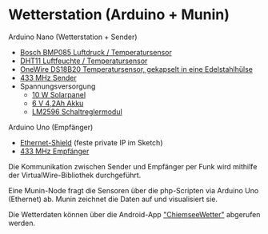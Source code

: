 Wetterstation (Arduino + Munin)
=======================

Arduino Nano (Wetterstation + Sender)
- [Bosch BMP085 Luftdruck / Temperatursensor](http://www.amazon.de/exec/obidos/ASIN/B00MLVE63I/boxnxxtde-21)
- [DHT11 Luftfeuchte / Temperatursensor](http://www.amazon.de/exec/obidos/ASIN/B00K8PR16I/boxnxxtde-21)
- [OneWire DS18B20 Temperatursensor, gekapselt in eine Edelstahlhülse](http://www.amazon.de/exec/obidos/ASIN/B00M0GROK6/boxnxxtde-21)
- [433 MHz Sender](http://www.amazon.de/exec/obidos/ASIN/B00ATZV5EQ/boxnxxtde-21)
- Spannungsversorgung
  - [10 W Solarpanel](http://www.amazon.de/exec/obidos/ASIN/B007HAZY8Y/boxnxxtde-21) 
  - [6 V 4,2Ah Akku](http://www.amazon.de/exec/obidos/ASIN/B002E4WJJU/boxnxxtde-21)
  - [LM2596 Schaltreglermodul](http://www.amazon.de/exec/obidos/ASIN/B009P04YTO/boxnxxtde-21)

Arduino Uno (Empfänger)
- [Ethernet-Shield](http://www.amazon.de/exec/obidos/ASIN/B009N826DY/boxnxxtde-21) (feste private IP im Sketch)
- [433 MHz Empfänger](http://www.amazon.de/exec/obidos/ASIN/B00ATZV5EQ/boxnxxtde-21)

Die Kommunikation zwischen Sender und Empfänger per Funk wird mithilfe der VirtualWire-Bibliothek durchgeführt.

Eine Munin-Node fragt die Sensoren über die php-Scripten via Arduino Uno (Ethernet) ab. Munin zeichnet die Daten auf und visualisiert sie.

Die Wetterdaten können über die Android-App ["ChiemseeWetter"](https://play.google.com/store/apps/details?id=de.nxxt.wetter.chiemseewetter) abgerufen werden.
